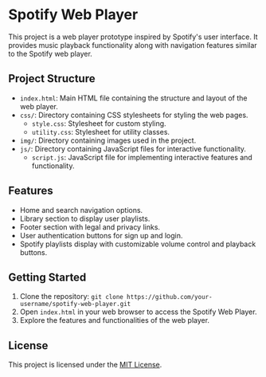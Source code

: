 # Spotify Web Player

This project is a web player prototype inspired by Spotify's user interface. It provides music playback functionality along with navigation features similar to the Spotify web player.

## Project Structure

- `index.html`: Main HTML file containing the structure and layout of the web player.
- `css/`: Directory containing CSS stylesheets for styling the web pages.
  - `style.css`: Stylesheet for custom styling.
  - `utility.css`: Stylesheet for utility classes.
- `img/`: Directory containing images used in the project.
- `js/`: Directory containing JavaScript files for interactive functionality.
  - `script.js`: JavaScript file for implementing interactive features and functionality.

## Features

- Home and search navigation options.
- Library section to display user playlists.
- Footer section with legal and privacy links.
- User authentication buttons for sign up and login.
- Spotify playlists display with customizable volume control and playback buttons.

## Getting Started

1. Clone the repository: `git clone https://github.com/your-username/spotify-web-player.git`
2. Open `index.html` in your web browser to access the Spotify Web Player.
3. Explore the features and functionalities of the web player.

## License

This project is licensed under the [MIT License](LICENSE).
